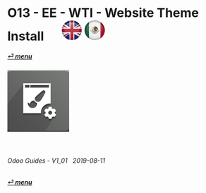 # O13 - EE - WTI - Website Theme Install &nbsp;&nbsp;&nbsp;&nbsp; [![en-uk](/doc/img/flg/en-uk-flg-btn-sml.png)](/en-uk/o13/ee/wti/en-uk-o13-ee-wti-guides.md) [ ![es-mx](/doc/img/flg/es-mx-flg-btn-sml.png)](/es-mx/o13/ee/wti/es-mx-o13-ee-wti-guides.md)
#### [_&#x23CE; menu_](/en-uk/o13/ee/en-uk-o13-ee-guides-menu.md "Back to EE menu")  
### ![wti](/doc/img/app/big/wti.png)
[ⱽ¹²³⁴⁵⁶⁷⁸⁹⁰⁻]: # (ⱽ¹²³⁴⁵⁶⁷⁸⁹⁰⁻)

<br>

###### Odoo Guides - V1_01 &nbsp; 2019-08-11  
**[_&#x23CE; menu_](/en-uk/o13/ee/en-uk-o13-ee-guides-menu.md)**  
